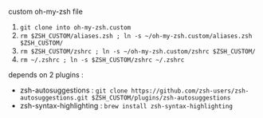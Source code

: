custom oh-my-zsh file

1. `git clone into oh-my-zsh.custom`
2. `rm $ZSH_CUSTOM/aliases.zsh ; ln -s ~/oh-my-zsh.custom/aliases.zsh $ZSH_CUSTOM/`
3. `rm $ZSH_CUSTOM/zshrc ; ln -s ~/oh-my-zsh.custom/zshrc $ZSH_CUSTOM/`
4. `rm ~/.zshrc ; ln -s $ZSH_CUSTOM/zshrc ~/.zshrc`

depends on 2 plugins : 

- zsh-autosuggestions : `git clone https://github.com/zsh-users/zsh-autosuggestions.git $ZSH_CUSTOM/plugins/zsh-autosuggestions`
- zsh-syntax-highlighting : `brew install zsh-syntax-highlighting`

